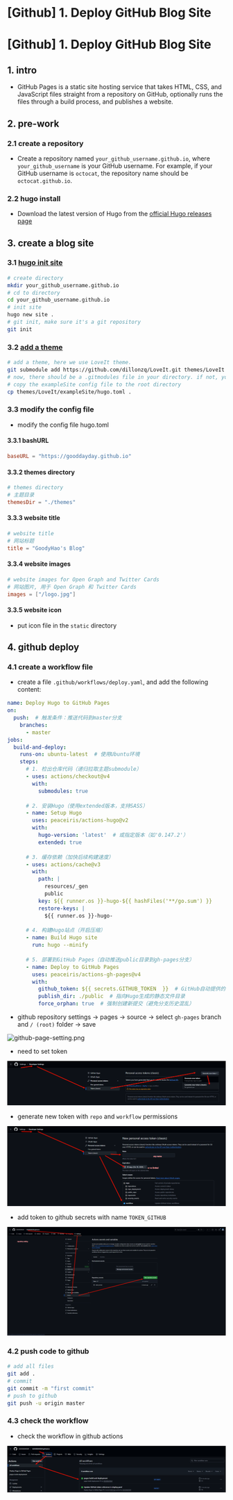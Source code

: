 # [Github] 1. Deploy GitHub Blog Site


# [Github] 1. Deploy GitHub Blog Site

## 1. intro

- GitHub Pages is a static site hosting service that takes HTML, CSS, and JavaScript files straight from a repository on GitHub, optionally runs the files through a build process, and publishes a website.

## 2. pre-work

### 2.1 create a repository

- Create a repository named `your_github_username.github.io`, where `your_github_username` is your GitHub username. For example, if your GitHub username is `octocat`, the repository name should be `octocat.github.io`.

### 2.2 hugo install

- Download the latest version of Hugo from the [official Hugo releases page](https://gohugo.io/installation/)

## 3. create a blog site

### 3.1 [hugo init site](https://gohugo.io/getting-started/quick-start/)

```bash
# create directory
mkdir your_github_username.github.io
# cd to directory
cd your_github_username.github.io
# init site
hugo new site .
# git init, make sure it's a git repository
git init
```

### 3.2 [add a theme](https://themes.gohugo.io/)

```bash
# add a theme, here we use LoveIt theme.
git submodule add https://github.com/dillonzq/LoveIt.git themes/LoveIt
# now, there should be a .gitmodules file in your directory. if not, you need to run `git init` first.
# copy the exampleSite config file to the root directory
cp themes/LoveIt/exampleSite/hugo.toml .
```

### 3.3 modify the config file

- modify the config file hugo.toml

#### 3.3.1 bashURL

```toml
baseURL = "https://gooddayday.github.io"
```

#### 3.3.2 themes directory

```toml
# themes directory
# 主题目录
themesDir = "./themes"
```

#### 3.3.3 website title

```toml
# website title
# 网站标题
title = "GoodyHao's Blog"
```

#### 3.3.4 website images

```toml
# website images for Open Graph and Twitter Cards
# 网站图片, 用于 Open Graph 和 Twitter Cards
images = ["/logo.jpg"]
```

#### 3.3.5 website icon

- put icon file in the `static` directory

## 4. github deploy

### 4.1 create a workflow file

- create a file `.github/workflows/deploy.yaml`, and add the following content:

```yaml
name: Deploy Hugo to GitHub Pages
on:
  push:  # 触发条件：推送代码到master分支
    branches:
      - master
jobs:
  build-and-deploy:
    runs-on: ubuntu-latest  # 使用Ubuntu环境
    steps:
      # 1. 检出仓库代码（递归拉取主题submodule）
      - uses: actions/checkout@v4
        with:
          submodules: true
      
      # 2. 安装Hugo（使用extended版本，支持SASS）
      - name: Setup Hugo
        uses: peaceiris/actions-hugo@v2
        with:
          hugo-version: 'latest'  # 或指定版本（如'0.147.2'）
          extended: true
      
      # 3. 缓存依赖（加快后续构建速度）
      - uses: actions/cache@v3
        with:
          path: |
            resources/_gen
            public
          key: ${{ runner.os }}-hugo-${{ hashFiles('**/go.sum') }}
          restore-keys: |
            ${{ runner.os }}-hugo-
      
      # 4. 构建Hugo站点（开启压缩）
      - name: Build Hugo site
        run: hugo --minify
      
      # 5. 部署到GitHub Pages（自动推送public目录到gh-pages分支）
      - name: Deploy to GitHub Pages
        uses: peaceiris/actions-gh-pages@v4
        with:
          github_token: ${{ secrets.GITHUB_TOKEN  }}  # GitHub自动提供的Token（无需手动创建）
          publish_dir: ./public  # 指向Hugo生成的静态文件目录
          force_orphan: true  # 强制创建新提交（避免分支历史混乱）
```

- github repository settings -> pages -> source -> select `gh-pages` branch and `/ (root)` folder -> save

![github-page-setting.png](/images/1.%20deploy%20github%20blog%20site.md/github-page-setting.png)

- need to set token

![2. github-generate-token-setting-1.png](/images/1.%20deploy%20github%20blog%20site.md/2.%20github-generate-token-setting-1.png)

- generate new token with `repo` and `workflow` permissions

![2. github-generate-token-setting-2.png](/images/1.%20deploy%20github%20blog%20site.md/2.%20github-generate-token-setting-2.png)

- add token to github secrets with name `TOKEN_GITHUB`

![3. github-token-setting.png](/images/1.%20deploy%20github%20blog%20site.md/3.%20github-token-setting.png)

### 4.2 push code to github

```bash
# add all files
git add .
# commit
git commit -m "first commit"
# push to github
git push -u origin master
```

### 4.3 check the workflow

- check the workflow in github actions

![4. github-workflow-check.png](/images/1.%20deploy%20github%20blog%20site.md/4.%20github-workflow-check.png)


